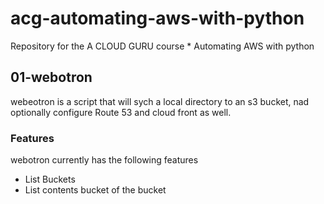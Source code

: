 # acg-automating-aws-with-python
Repository for the A CLOUD GURU course * Automating AWS with python

## 01-webotron
webeotron is a script that will sych a local directory to an s3 bucket,  nad optionally 
configure Route 53 and cloud front as well.

###  Features
webotron currently has the following features

- List Buckets
- List contents bucket of the bucket
